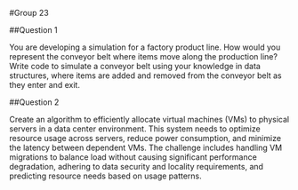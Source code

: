 #Group 23

##Question 1

You are developing a simulation for a factory product line. How would you represent the conveyor belt where items move along the production line?  Write code to simulate a conveyor belt using your knowledge in data structures, where items are added and removed from the conveyor belt as they enter and exit.

##Question 2

Create an algorithm to efficiently allocate virtual machines (VMs) to physical servers in a data center environment. This system needs to optimize resource usage across servers, reduce power consumption, and minimize the latency between dependent VMs. The challenge includes handling VM migrations to balance load without causing significant performance degradation, adhering to data security and locality requirements, and predicting resource needs based on usage patterns.
